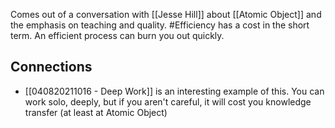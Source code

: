 Comes out of a conversation with [[Jesse Hill]] about [[Atomic Object]] and the emphasis on teaching and quality. #Efficiency has a cost in the short term. An efficient process can burn you out quickly. 

## Connections
- [[040820211016 - Deep Work]] is an interesting example of this. You can work solo, deeply, but if you aren't careful, it will cost you knowledge transfer (at least at Atomic Object)
